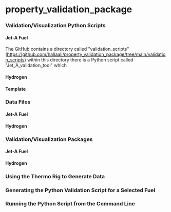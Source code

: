# property_validation_package

### Validation/Visualization Python Scripts
#### Jet-A Fuel 
The GitHub contains a directory called "validation_scripts" (https://github.com/hallaali/property_validation_package/tree/main/validation_scripts) within this directory there is a Python script called "Jet_A_validation_tool" which 
#### Hydrogen 
#### Template 

### **Data Files**
#### Jet-A Fuel
#### Hydrogen

### **Validation/Visualization Packages**
#### Jet-A Fuel
#### Hydrogen

### **Using the Thermo Rig to Generate Data**

### **Generating the Python Validation Script for a Selected Fuel**

### **Running the Python Script from the Command Line**
